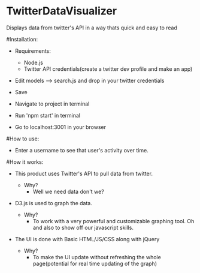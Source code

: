 # TwitterDataVisualizer
Displays data from twitter's API in a way thats quick and easy to read

#Installation:
- Requirements:
  - Node.js
  - Twitter API credentials(create a twitter dev profile and make an app)


- Edit models --> search.js and drop in your twitter credentials 
- Save
- Navigate to project in terminal
- Run 'npm start' in terminal 
- Go to localhost:3001 in your browser


#How to use:
- Enter a username to see that user's activity over time.

#How it works:
- This product uses Twitter's API to pull data from twitter.
  - Why?
    - Well we need data don't we?

- D3.js is used to graph the data.
  - Why? 
    - To work with a very powerful and customizable graphing tool. Oh and also to show off our javascript skills.
    
- The UI is done with Basic HTML/JS/CSS along with jQuery
  - Why? 
    - To make the UI update without refreshing the whole page(potential for real time updating of the graph)
